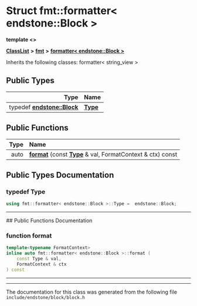 

# Struct fmt::formatter&lt; endstone::Block &gt;

**template &lt;&gt;**



[**ClassList**](annotated.md) **>** [**fmt**](namespacefmt.md) **>** [**formatter&lt; endstone::Block &gt;**](structfmt_1_1formatter_3_01endstone_1_1Block_01_4.md)








Inherits the following classes: formatter< string_view >














## Public Types

| Type | Name |
| ---: | :--- |
| typedef [**endstone::Block**](classendstone_1_1Block.md) | [**Type**](#typedef-type)  <br> |




















## Public Functions

| Type | Name |
| ---: | :--- |
|  auto | [**format**](#function-format) (const [**Type**](classendstone_1_1Block.md) & val, FormatContext & ctx) const<br> |




























## Public Types Documentation




### typedef Type 

```C++
using fmt::formatter< endstone::Block >::Type =  endstone::Block;
```




<hr>
## Public Functions Documentation




### function format 

```C++
template<typename FormatContext>
inline auto fmt::formatter< endstone::Block >::format (
    const Type & val,
    FormatContext & ctx
) const
```




<hr>

------------------------------
The documentation for this class was generated from the following file `include/endstone/block/block.h`

